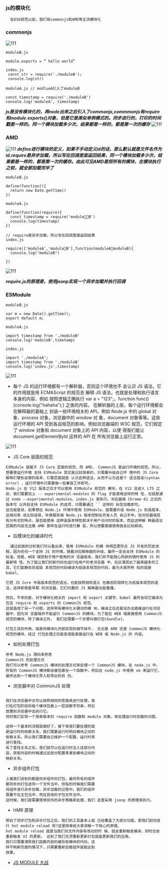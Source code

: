 ### js的模块化
  ```
    在ES6规范以前，我们有commonjs和AMD等主流模块化
  ```
###  commonjs
![111](../../../image/webpack/webpack-01.png)

```
moduleB.js

module.exports = “ hello world”

```

```
index.js
 const str = require('./moduleB');
 console.log(str)
```

```
moduleA.js // modlueA引入了moduleB

const timestamp = require('./moduleB')
console.log('moduleA', timestamp)
```
***js是没有模块化的，再node出来之后引入了commonjs,commmonjs有require和module.exports()对象，但是它是类似单例模式的。同步进行的，打印的时间戳是一样的。同一个模块加载多少次，结果都是一样的，都是第一次的缓存***
![111](../../../image/webpack/webpack-02.png)

### AMD
![111](../../../image/webpack/webpack-03.png)
***define进行模块的定义，如果不手动定义id的话，那么默认就是文件名作为id.require是异步加载，所以写在回调里面返回结果，同一个模块加载多少次，结果都是一样的，都是第一次的缓存。由此可见AMD是将所有的模块，在模块执行之前，就全部加载完毕了***
```
moduleB.js

define(function(){
  return new Date.getTime()
})
```

```
moduleA.js

define(function(require){
  const timestamp = require('moduleB')
  console.log(timestamp)
})
```
```
// require是异步加载，所以写在回调里面返回结果
index.js 

require(['moduleA','moduleB'],function(moduleA，moduleB){
  console.log("moduleB")

})

```
![111](../../../image/webpack/webpack-04.png)

***require.js的原理是，使用jsonp实现一个异步加载并执行回调***
### ESModule

```
moduleB.js

var m = new Date().getTime();
export default m;
```

```
moduleA.js

import timestamp from './moduleB'
console.log('moduleB',timetamp)
```

```
index.js 

import './moduleA';
import timestamp from './moduleB'
console.log('index.js',timestamp)
```
![111](../../../image/webpack/webpack-05.png)

- 每个 JS 的运行环境都有一个解析器，否则这个环境也不 会认识 JS 语法。它的作用就是用 ECMAScript 的规范去 解释 JS 语法，也就是处理和执行语言本身的内容，例如 按照逻辑正确执行 var a = "123";，function func() {console.log("hahaha");} 之类的内容。
在解析器的上层，每个运行环境都会在解释器的基础上 封装一些环境相关的 API。例如 Node.js 中的 global 对象、process 对象，浏览器中的 window 对 象，document 对象等等。这些运行环境的 API 受到各自规范的影响，例如浏览器端的 W3C 规范，它们规定 了 window 对象和 document 对象上的 API 内容，以使 得我们能让 document.getElementById 这样的 API 在 所有浏览器上运行正常。

![111](../../../image/webpack/webpack-06.png)

- JS Core 层面的规范
```
ESModule 就属于 JS Core 层面的规范，而 AMD， CommonJS 是运行环境的规范。所以，想要使运行环境 支持 ESModule 其实是比较简单的，只需要升级自己环 境中的 JS Core 解释引擎到足够的版本，引擎层面就能 认识这种语法，从而不认为这是个 语法错误(syntax error) ，运行环境中只需要做一些兼容工作即可。
Node.js 在 V12 版本之后才可以使用 ESModule 规范的 模块，在 V12 没进入 LTS 之前，我们需要加上 -- experimental-modules 的 flag 才能使用这样的特 性，也就是通过 node --experimental-modules，index.js 来执行。浏览器端 Chrome 61 之后的版本可 以开启支持 ESModule 的选项，只需要通过 `` 这样的 标签加载即可。
这也就是说，如果想在 Node.js 环境中使用 ESModule，就需要升级 Node.js 到高版本，这相对来 说比较容易，毕竟服务端 Node.js 版本控制在开发人员 自己手中。但浏览器端具有分布式的特点，是否能使用 这种高版本特性取决于用户访问时的版本，而且这种解 释器语法层面的内容无法像 AMD 那样在运行时进行兼 容，所以想要直接使用就会比较麻烦。
```
- 后模块化的编译时代
```
  通过前面的分析我们可以看出来，使用 ESModule 的模 块明显更符合 JS 开发的历史进程，因为任何一个支持 JS 的环境，随着对应解释器的升级，最终一定会支持 ESModule 的标准。但是，WEB 端受制于用户使用的浏 览器版本，我们并不能随心所欲的随时使用 JS 的最新特 性。为了能让我们的新代码也运行在用户的老浏览器 中，社区涌现出了越来越多的工具，它们能静态将高版 本规范的代码编译为低版本规范的代码，最为大家所熟 知的就是 babel。
     
它把 JS Core 中高版本规范的语法，也能按照相同语义 在静态阶段转化为低版本规范的语法，这样即使是早期 的浏览器，它们内置的 JS 解释器也能看懂。

然后，不幸的是，对于模块化相关的 import 和 export 关键字，babel 最终会将它编译为包含 require 和 exports 的 CommonJS 规范。
这就造成了另一个问题，这样带有模块化关键词的模 块，编译之后还是没办法直接运行在浏览器中，因为浏 览器端并不能运行 CommonJS 的模块。为了能在 WEB 端直接使用 CommonJS 规范的模块，除了编译之外， 我们还需要一个步骤叫做打包(bundle)。

打包工具的作用，就是将模块化内部实现的细节抹平， 无论是 AMD 还是 CommonJS 模块化规范的模块，经过 打包处理之后能变成能直接运行在 WEB 或 Node.js 的 内容。
```

- 如何处理打包

```
参考 Node.js 源码来熟悉
CommonJS 的处理方式
我们可以参考 CommonJS 模块的处理方式来处理一个 CommonJS 模块。在 node.js 中，所有的 CommonJS 模块都会被包裹在一个函数中，然后在 node.js 中使用 vm 来运行它，最终达到一个模块化导入和导出的目 的。
```

- 浏览器中对 CommonJS 处理
```

我们在浏览器中也可以按照相同的思路来进行处理，我
们在打包阶段将每个模块包裹上一层函数字符串，然后
放置到浏览器中去执行它。
同时我们实现一个简单版本的 require 函数和 module 对象，来处理运行时加载的问题。
 
这样一个基本的流程就做好了，接下来我们要处理的就
是运行时的依赖关系，我们需要运行时明白模块之间的
依赖关系，所以我们需要自己维护一个配置，运行时来
进行查找。
有了查找关系之后，我们就可以在运行时注入这部分内
容，获取内容的时候通过这部分配置来拿到模块之间的
映射关系。
```
- 异步组件打包

```
上面我们说到的都是同步组件的打包，最终所有的组件
都同步的打包进同一个文件当中，但有的时候我们需要
将组件进行异步加载，异步加载的过程中，我们的组件
需要不在主包当中，而在其他的子包文件当中。
这时候，我们就需要使用另外的异步策略来处理，我们 这里采用 jsonp 的原理来执行。

```

- HMR 原理

```
明白了同步打包和异步打包之后，我们的工具基本上就 已经覆盖了大部分功能，那我们如何进行 hot module reload 呢?这里简单给大家讲解一下核心的原理。
hot module reload 就是当我们对文件内容有改动的时 候，就会重新触发编译，同时也会重新触发 UI 的更新， 达到了我们无须重新更新打包就能更新我们的应用。
我们只需要清除我们函数内部的缓存和模块的代码，这
样不刷新⻚面的情况下，只需要重新加载组件就能达到
效果。
```
- [JS MODULE 大战](https://juejin.im/post/5cb74b73e51d456e577f935c)